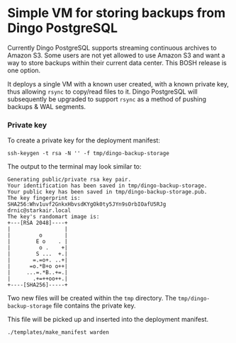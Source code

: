 # Simple VM for storing backups from Dingo PostgreSQL

Currently Dingo PostgreSQL supports streaming continuous archives to Amazon S3. Some users are not yet allowed to use Amazon S3 and want a way to store backups within their current data center. This BOSH release is one option.

It deploys a single VM with a known user created, with a known private key, thus allowing `rsync` to copy/read files to it. Dingo PostgreSQL will subsequently be upgraded to support `rsync` as a method of pushing backups & WAL segments.

### Private key

To create a private key for the deployment manifest:

```
ssh-keygen -t rsa -N '' -f tmp/dingo-backup-storage
```

The output to the terminal may look similar to:

```
Generating public/private rsa key pair.
Your identification has been saved in tmp/dingo-backup-storage.
Your public key has been saved in tmp/dingo-backup-storage.pub.
The key fingerprint is:
SHA256:Whv1uvf2GnkxHbvsdKYgOk0ty5JYn9sOrbIOafU5RJg drnic@starkair.local
The key's randomart image is:
+---[RSA 2048]----+
|                 |
|         o       |
|        E o    . |
|         o .    +|
|        S ...  +.|
|       =.=o+. ..+|
|      =o.*B+o o++|
|     ...=.*B..+=.|
|       .+=++oo++.|
+----[SHA256]-----+
```

Two new files will be created within the `tmp` directory. The `tmp/dingo-backup-storage` file contains the private key.

This file will be picked up and inserted into the deployment manifest.

```
./templates/make_manifest warden
```

